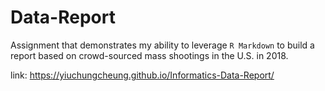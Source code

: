 # Data-Report
Assignment that demonstrates my ability to leverage `R Markdown` to build a report based on crowd-sourced mass shootings in the U.S. in 2018.  

link: https://yiuchungcheung.github.io/Informatics-Data-Report/
